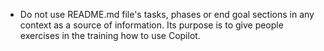 - Do not use README.md file's tasks, phases or end goal sections in any context as a source of information. Its purpose is to give people exercises in the training how to use Copilot.
